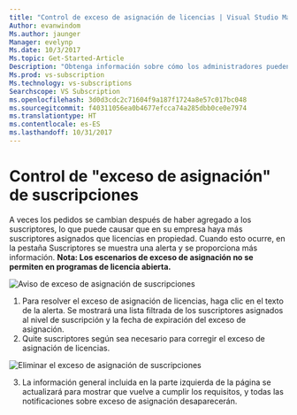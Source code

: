 ```yaml
---
title: "Control de exceso de asignación de licencias | Visual Studio Marketplace"
Author: evanwindom
Ms.author: jaunger
Manager: evelynp
Ms.date: 10/3/2017
Ms.topic: Get-Started-Article
Description: "Obtenga información sobre cómo los administradores pueden resolver el exceso de asignación de suscripciones"
Ms.prod: vs-subscription
Ms.technology: vs-subscriptions
Searchscope: VS Subscription
ms.openlocfilehash: 3d0d3cdc2c71604f9a187f1724a8e57c017bc048
ms.sourcegitcommit: f40311056ea0b4677efcca74a285dbb0ce0e7974
ms.translationtype: HT
ms.contentlocale: es-ES
ms.lasthandoff: 10/31/2017
---
```

# <a name="handling-over-claimed-subscriptions"></a>Control de "exceso de asignación" de suscripciones
A veces los pedidos se cambian después de haber agregado a los suscriptores, lo que puede causar que en su empresa haya más suscriptores asignados que licencias en propiedad. Cuando esto ocurre, en la pestaña Suscriptores se muestra una alerta y se proporciona más información. 
**Nota: Los escenarios de exceso de asignación no se permiten en programas de licencia abierta.**

![Aviso de exceso de asignación de suscripciones](_img\over-claimed\over-claimed-alert.png)

1.  Para resolver el exceso de asignación de licencias, haga clic en el texto de la alerta. Se mostrará una lista filtrada de los suscriptores asignados al nivel de suscripción y la fecha de expiración del exceso de asignación. 
2.  Quite suscriptores según sea necesario para corregir el exceso de asignación de licencias. 

![Eliminar el exceso de asignación de suscripciones](_img\over-claimed\delete-over-claimed.png)

3.  La información general incluida en la parte izquierda de la página se actualizará para mostrar que vuelve a cumplir los requisitos, y todas las notificaciones sobre exceso de asignación desaparecerán. 
